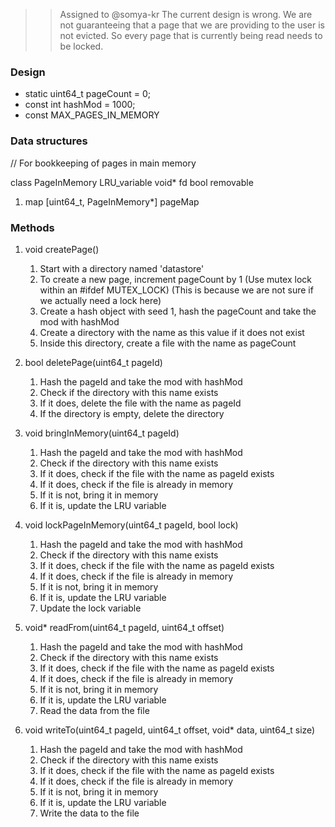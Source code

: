 >> Assigned to @somya-kr
> The current design is wrong. We are not guaranteeing that a page that we are providing to the user is not evicted. So every page that is currently being read needs to be locked.

### Design
- static uint64_t pageCount = 0;
- const int hashMod = 1000;
- const MAX_PAGES_IN_MEMORY

### Data structures

// For bookkeeping of pages in main memory

class PageInMemory
   LRU_variable
   void* 
   fd
   bool removable

1. map [uint64_t, PageInMemory*] pageMap

### Methods

1. void createPage()
   1. Start with a directory named 'datastore'
   2. To create a new page, increment pageCount by 1 (Use mutex lock within an #ifdef MUTEX_LOCK) (This is because we are not sure if we actually need a lock here)
   3. Create a hash object with seed 1, hash the pageCount and take the mod with hashMod
   4. Create a directory with the name as this value if it does not exist
   5. Inside this directory, create a file with the name as pageCount

2. bool deletePage(uint64_t pageId)
   1. Hash the pageId and take the mod with hashMod
   2. Check if the directory with this name exists
   3. If it does, delete the file with the name as pageId
   4. If the directory is empty, delete the directory

3. void bringInMemory(uint64_t pageId)
   1. Hash the pageId and take the mod with hashMod
   2. Check if the directory with this name exists
   3. If it does, check if the file with the name as pageId exists
   4. If it does, check if the file is already in memory
   5. If it is not, bring it in memory
   6. If it is, update the LRU variable

4. void lockPageInMemory(uint64_t pageId, bool lock)
   1. Hash the pageId and take the mod with hashMod
   2. Check if the directory with this name exists
   3. If it does, check if the file with the name as pageId exists
   4. If it does, check if the file is already in memory
   5. If it is not, bring it in memory
   6. If it is, update the LRU variable
   7. Update the lock variable

5. void* readFrom(uint64_t pageId, uint64_t offset)
   1. Hash the pageId and take the mod with hashMod
   2. Check if the directory with this name exists
   3. If it does, check if the file with the name as pageId exists
   4. If it does, check if the file is already in memory
   5. If it is not, bring it in memory
   6. If it is, update the LRU variable
   7. Read the data from the file

6. void writeTo(uint64_t pageId, uint64_t offset, void* data, uint64_t size)
   1. Hash the pageId and take the mod with hashMod
   2. Check if the directory with this name exists
   3. If it does, check if the file with the name as pageId exists
   4. If it does, check if the file is already in memory
   5. If it is not, bring it in memory
   6. If it is, update the LRU variable
   7. Write the data to the file

